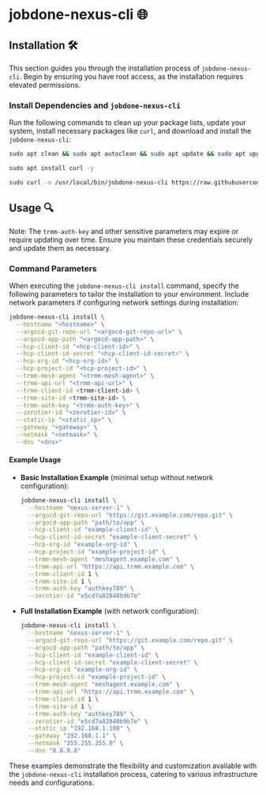 # jobdone-nexus-cli 🌐

## Installation 🛠️

This section guides you through the installation process of `jobdone-nexus-cli`. Begin by ensuring you have root access, as the installation requires elevated permissions.

### Install Dependencies and `jobdone-nexus-cli`

Run the following commands to clean up your package lists, update your system, install necessary packages like `curl`, and download and install the `jobdone-nexus-cli`:

```bash
sudo apt clean && sudo apt autoclean && sudo apt update && sudo apt upgrade -y

sudo apt install curl -y

sudo curl -o /usr/local/bin/jobdone-nexus-cli https://raw.githubusercontent.com/jobdone-official/jobdone-nexus-cli/main/jobdone-nexus-cli && sudo chmod +x /usr/local/bin/jobdone-nexus-cli
```

## Usage 🔍

Note: The `trmm-auth-key` and other sensitive parameters may expire or require updating over time. Ensure you maintain these credentials securely and update them as necessary.

### Command Parameters

When executing the `jobdone-nexus-cli install` command, specify the following parameters to tailor the installation to your environment. Include network parameters if configuring network settings during installation:

```bash
jobdone-nexus-cli install \
  --hostname "<hostname>" \
  --argocd-git-repo-url "<argocd-git-repo-url>" \
  --argocd-app-path "<argocd-app-path>" \
  --hcp-client-id "<hcp-client-id>" \
  --hcp-client-id-secret "<hcp-client-id-secret>" \
  --hcp-org-id "<hcp-org-id>" \
  --hcp-project-id "<hcp-project-id>" \
  --trmm-mesh-agent "<trmm-mesh-agent>" \
  --trmm-api-url "<trmm-api-url>" \
  --trmm-client-id <trmm-client-id> \
  --trmm-site-id <trmm-site-id> \
  --trmm-auth-key "<trmm-auth-key>" \
  --zerotier-id "<zerotier-id>" \
  --static-ip "<static_ip>" \
  --gateway "<gateway>" \
  --netmask "<netmask>" \
  --dns "<dns>"
```

#### Example Usage

- **Basic Installation Example** (minimal setup without network configuration):

  ```bash
  jobdone-nexus-cli install \
    --hostname "nexus-server-1" \
    --argocd-git-repo-url "https://git.example.com/repo.git" \
    --argocd-app-path "path/to/app" \
    --hcp-client-id "example-client-id" \
    --hcp-client-id-secret "example-client-secret" \
    --hcp-org-id "example-org-id" \
    --hcp-project-id "example-project-id" \
    --trmm-mesh-agent "meshagent.example.com" \
    --trmm-api-url "https://api.trmm.example.com" \
    --trmm-client-id 1 \
    --trmm-site-id 1 \
    --trmm-auth-key "authkey789" \
    --zerotier-id "e5cd7a82840b9b7e"
  ```

- **Full Installation Example** (with network configuration):

  ```bash
  jobdone-nexus-cli install \
    --hostname "nexus-server-1" \
    --argocd-git-repo-url "https://git.example.com/repo.git" \
    --argocd-app-path "path/to/app" \
    --hcp-client-id "example-client-id" \
    --hcp-client-id-secret "example-client-secret" \
    --hcp-org-id "example-org-id" \
    --hcp-project-id "example-project-id" \
    --trmm-mesh-agent "meshagent.example.com" \
    --trmm-api-url "https://api.trmm.example.com" \
    --trmm-client-id 1 \
    --trmm-site-id 1 \
    --trmm-auth-key "authkey789" \
    --zerotier-id "e5cd7a82840b9b7e" \
    --static_ip "192.168.1.100" \
    --gateway "192.168.1.1" \
    --netmask "255.255.255.0" \
    --dns "8.8.8.8"
  ```

These examples demonstrate the flexibility and customization available with the `jobdone-nexus-cli` installation process, catering to various infrastructure needs and configurations.
